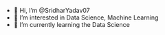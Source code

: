 - 👋 Hi, I’m @SridharYadav07
- 👀 I’m interested in Data Science, Machine Learning
- 🌱 I’m currently learning the Data Science
<!---
SridharYadav07/SridharYadav07 is a ✨ special ✨ repository because its `README.md` (this file) appears on your GitHub profile.
You can click the Preview link to take a look at your changes.
--->
